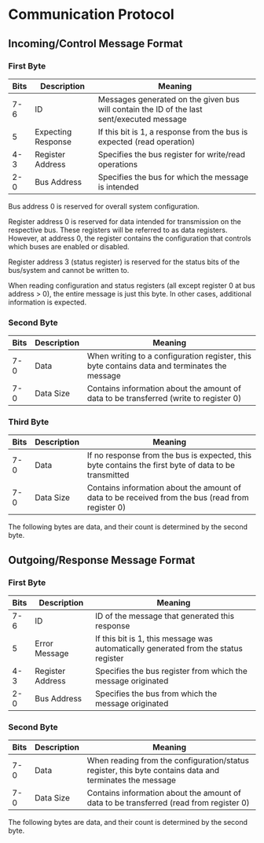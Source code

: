 # Communication Protocol

## Incoming/Control Message Format

### First Byte

| Bits | Description           | Meaning                                                                                  |
|------|-----------------------|------------------------------------------------------------------------------------------|
| 7-6  | ID                    | Messages generated on the given bus will contain the ID of the last sent/executed message|
| 5    | Expecting Response    | If this bit is 1, a response from the bus is expected (read operation)                   |
| 4-3  | Register Address      | Specifies the bus register for write/read operations                                     |
| 2-0  | Bus Address           | Specifies the bus for which the message is intended                                      |

Bus address 0 is reserved for overall system configuration.

Register address 0 is reserved for data intended for transmission on the respective bus. These registers will be referred to as data registers.  
However, at address 0, the register contains the configuration that controls which buses are enabled or disabled.

Register address 3 (status register) is reserved for the status bits of the bus/system and cannot be written to.

When reading configuration and status registers (all except register 0 at bus address > 0), the entire message is just this byte. In other cases, additional information is expected.

### Second Byte

| Bits | Description           | Meaning                                                                                  |
|------|-----------------------|------------------------------------------------------------------------------------------|
| 7-0  | Data                  | When writing to a configuration register, this byte contains data and terminates the message|
| 7-0  | Data Size             | Contains information about the amount of data to be transferred (write to register 0)     |

### Third Byte

| Bits | Description           | Meaning                                                                                  |
|------|-----------------------|------------------------------------------------------------------------------------------|
| 7-0  | Data                  | If no response from the bus is expected, this byte contains the first byte of data to be transmitted |
| 7-0  | Data Size             | Contains information about the amount of data to be received from the bus (read from register 0) |

The following bytes are data, and their count is determined by the second byte.

## Outgoing/Response Message Format

### First Byte

| Bits | Description           | Meaning                                                                                  |
|------|-----------------------|------------------------------------------------------------------------------------------|
| 7-6  | ID                    | ID of the message that generated this response                                           |
| 5    | Error Message         | If this bit is 1, this message was automatically generated from the status register      |
| 4-3  | Register Address      | Specifies the bus register from which the message originated                             |
| 2-0  | Bus Address           | Specifies the bus from which the message originated                                      |

### Second Byte

| Bits | Description           | Meaning                                                                                  |
|------|-----------------------|------------------------------------------------------------------------------------------|
| 7-0  | Data                  | When reading from the configuration/status register, this byte contains data and terminates the message |
| 7-0  | Data Size             | Contains information about the amount of data to be transferred (read from register 0)    |

The following bytes are data, and their count is determined by the second byte.
